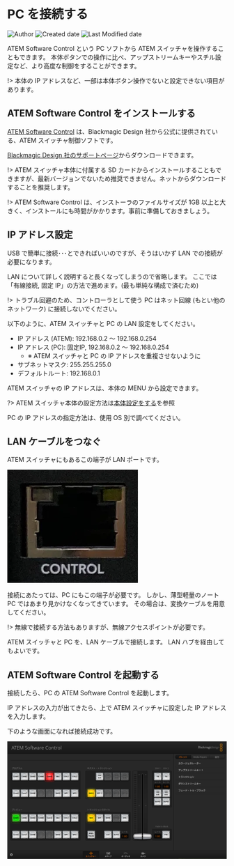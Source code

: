 # PC を接続する

![Author](https://img.shields.io/badge/Author-aKuad-brightgreen)
![Created date](https://img.shields.io/badge/Created-2023%2F08%2F19-blue)
![Last Modified date](https://img.shields.io/badge/Last%20Modified-2023%2F08%2F19-blue)

ATEM Software Control という PC ソフトから ATEM スイッチャを操作することもできます。
本体ボタンでの操作に比べ、アップストリームキーやスチル設定など、より高度な制御をすることができます。

!> 本体の IP アドレスなど、一部は本体ボタン操作でないと設定できない項目があります。

## ATEM Software Control をインストールする

[ATEM Software Control](https://www.blackmagicdesign.com/products/atemmini/software) は、Blackmagic Design 社から公式に提供されている、ATEM スイッチャ制御ソフトです。

[Blackmagic Design 社のサポートページ](https://www.blackmagicdesign.com/support/family/atem-live-production-switchers)からダウンロードできます。

!> ATEM スイッチャ本体に付属する SD カードからインストールすることもできますが、最新バージョンでないため推奨できません。ネットからダウンロードすることを推奨します。

!> ATEM Software Control は、インストーラのファイルサイズが 1GB 以上と大きく、インストールにも時間がかかります。事前に準備しておきましょう。

## IP アドレス設定

USB で簡単に接続･･･とできればいいのですが、そうはいかず LAN での接続が必要になります。

LAN について詳しく説明すると長くなってしまうので省略します。
ここでは「有線接続, 固定 IP」の方法で進めます。(最も単純な構成で済むため)

!> トラブル回避のため、コントローラとして使う PC はネット回線 (もとい他のネットワーク) に接続しないでください。

以下のように、ATEM スイッチャと PC の LAN 設定をしてください。

* IP アドレス (ATEM): 192.168.0.2 〜 192.168.0.254
* IP アドレス (PC): 固定IP, 192.168.0.2 〜 192.168.0.254
  * ※ ATEM スイッチャと PC の IP アドレスを重複させないように
* サブネットマスク: 255.255.255.0
* デフォルトルート: 192.168.0.1

ATEM スイッチャの IP アドレスは、本体の MENU から設定できます。

?> ATEM スイッチャ本体の設定方法は[本体設定をする](./body-config)を参照

PC の IP アドレスの指定方法は、使用 OS 別で調べてください。

## LAN ケーブルをつなぐ

ATEM スイッチャにもあるこの端子が LAN ポートです。

![LAN Port](./media/lan-port.webp ':size=200')

接続にあたっては、PC にもこの端子が必要です。
しかし、薄型軽量のノート PC ではあまり見かけなくなってきています。
その場合は、変換ケーブルを用意してください。

!> 無線で接続する方法もありますが、無線アクセスポイントが必要です。

ATEM スイッチャと PC を、LAN ケーブルで接続します。
LAN ハブを経由してもよいです。

## ATEM Software Control を起動する

接続したら、PC の ATEM Software Control を起動します。

IP アドレスの入力が出てきたら、上で ATEM スイッチャに設定した IP アドレスを入力します。

下のような画面になれば接続成功です。

![ATEM Software Control UI](./media/atem-sw-ui.webp ':size=500')

